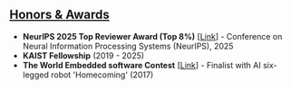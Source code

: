 ## <u>Honors & Awards</u>

- **NeurIPS 2025 Top Reviewer Award (Top 8%)** [<a href="https://neurips.cc/Conferences/2025/ProgramCommittee">Link</a>] - Conference on Neural Information Processing Systems (NeurIPS), 2025
- **KAIST Fellowship** (2019 - 2025)
- **The World Embedded software Contest** [<a href="https://www.youtube.com/watch?v=UcIJf_XksNU">Link</a>] - Finalist with AI six-legged robot 'Homecoming' (2017)